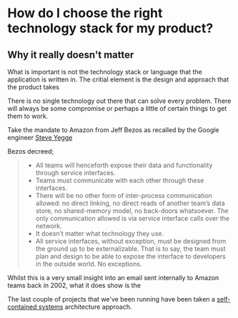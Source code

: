 
# How do I choose the right technology stack for my product?



##


## Why it really doesn't matter

What is important is not the technology stack or language that the application is written in.
The critial element is the design and approach that the product takes

There is no single technology out there that can solve every problem. There will always be some compromise or perhaps a little  of certain things to get them to work.



Take the mandate to Amazon from Jeff Bezos as recalled by the Google engineer [Steve Yegge](https://apievangelist.com/2012/01/12/the-secret-to-amazons-success-internal-apis/)

Bezos decreed;
> - All teams will henceforth expose their data and functionality through service interfaces.
> - Teams must communicate with each other through these interfaces.
> - There will be no other form of inter-process communication allowed: no direct linking, no direct reads of another team’s data store, no shared-memory model, no back-doors whatsoever. The only communication allowed is via service interface calls over the network.
> - It doesn’t matter what technology they use.
> - All service interfaces, without exception, must be designed from the ground up to be externalizable. That is to say, the team must plan and design to be able to expose the interface to developers in the outside world. No exceptions.

Whilst this is a very small insight into an email sent internally to Amazon teams back in 2002, what it does show is the


The last couple of projects that we've been running have been taken a [self-contained systems](http://scs-architecture.org/why.html) architecture approach.
